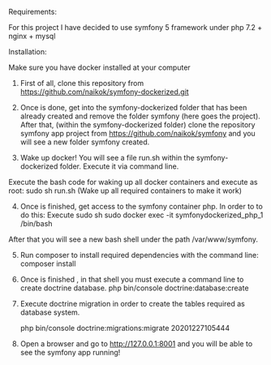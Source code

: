 Requirements:

For this project I have decided to use symfony 5 framework under php 7.2 + nginx + mysql

Installation:

Make sure you have docker installed at your computer

1) First of all, clone this repository from https://github.com/naikok/symfony-dockerized.git

2) Once is done, get into the symfony-dockerized folder that has been already created and remove the folder symfony (here goes the project). After that, (within the symfony-dockerized folder) clone the repository symfony app project from https://github.com/naikok/symfony and you will see a new folder symfony created.

3) Wake up docker! You will see a file run.sh within the symfony-dockerized folder. Execute it via command line.

  Execute the bash code for waking up all docker containers and execute as root: sudo sh run.sh
  (Wake up all required containers to make it work)

4) Once is finished, get access to the symfony container php. In order to to do this:
   Execute sudo sh sudo docker exec -it symfonydockerized_php_1 /bin/bash
    
After that you will see a new bash shell under the path /var/www/symfony.

5) Run composer to install required dependencies with the command line: composer install

5) Once is finished , in that shell you must execute a command line to create doctrine database. 
   php bin/console doctrine:database:create
   
6) Execute doctrine migration in order to create the tables required as database system.

   php bin/console doctrine:migrations:migrate 20201227105444

7) Open a browser and go to http://127.0.0.1:8001 and you will be able to see the symfony app running!





